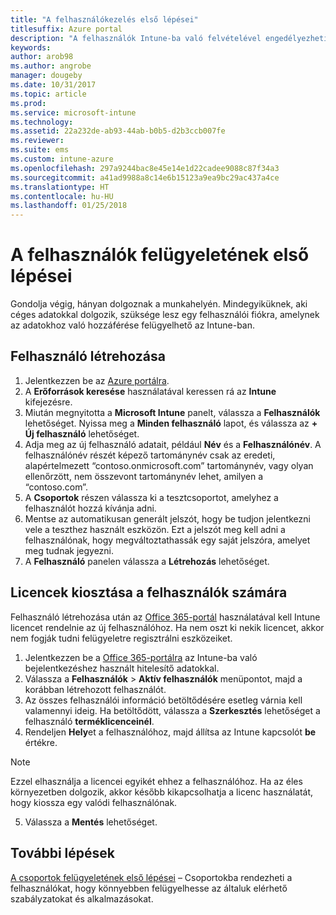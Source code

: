```yaml
---
title: "A felhasználókezelés első lépései"
titlesuffix: Azure portal
description: "A felhasználók Intune-ba való felvételével engedélyezheti nekik, hogy mobileszközről is elérjék a céges erőforrásokat."
keywords: 
author: arob98
ms.author: angrobe
manager: dougeby
ms.date: 10/31/2017
ms.topic: article
ms.prod: 
ms.service: microsoft-intune
ms.technology: 
ms.assetid: 22a232de-ab93-44ab-b0b5-d2b3ccb007fe
ms.reviewer: 
ms.suite: ems
ms.custom: intune-azure
ms.openlocfilehash: 297a9244bac8e45e14e1d22cadee9088c87f34a3
ms.sourcegitcommit: a41ad9988a8c14e6b15123a9ea9bc29ac437a4ce
ms.translationtype: HT
ms.contentlocale: hu-HU
ms.lasthandoff: 01/25/2018
---
```

# <a name="get-started-with-managing-users"></a>A felhasználók felügyeletének első lépései

Gondolja végig, hányan dolgoznak a munkahelyén. Mindegyiküknek, aki céges adatokkal dolgozik, szüksége lesz egy felhasználói fiókra, amelynek az adatokhoz való hozzáférése felügyelhető az Intune-ban.

## <a name="how-do-i-create-a-user"></a>Felhasználó létrehozása

1. Jelentkezzen be az [Azure portálra](https://portal.azure.com).
2. A **Erőforrások keresése** használatával keressen rá az **Intune** kifejezésre.
3. Miután megnyitotta a **Microsoft Intune** panelt, válassza a **Felhasználók** lehetőséget. Nyissa meg a **Minden felhasználó** lapot, és válassza az **+ Új felhasználó** lehetőséget.
4. Adja meg az új felhasználó adatait, például **Név** és a **Felhasználónév**. A felhasználónév részét képező tartománynév csak az eredeti, alapértelmezett “contoso.onmicrosoft.com” tartománynév, vagy olyan ellenőrzött, nem összevont tartománynév lehet, amilyen a “contoso.com”.
5. A **Csoportok** részen válassza ki a tesztcsoportot, amelyhez a felhasználót hozzá kívánja adni.
6. Mentse az automatikusan generált jelszót, hogy be tudjon jelentkezni vele a teszthez használt eszközön. Ezt a jelszót meg kell adni a felhasználónak, hogy megváltoztathassák egy saját jelszóra, amelyet meg tudnak jegyezni.
7. A **Felhasználó** panelen válassza a **Létrehozás** lehetőséget.

## <a name="assigning-licenses-to-users"></a>Licencek kiosztása a felhasználók számára

Felhasználó létrehozása után az [Office 365-portál](http://go.microsoft.com/fwlink/p/?LinkId=698854) használatával kell Intune licencet rendelnie az új felhasználóhoz. Ha nem oszt ki nekik licencet, akkor nem fogják tudni felügyeletre regisztrálni eszközeiket.

1. Jelentkezzen be a [Office 365-portálra](http://go.microsoft.com/fwlink/p/?LinkId=698854) az Intune-ba való bejelentkezéshez használt hitelesítő adatokkal.
2. Válassza a **Felhasználók** > **Aktív felhasználók** menüpontot, majd a korábban létrehozott felhasználót.
3. Az összes felhasználói információ betöltődésére esetleg várnia kell valamennyi ideig. Ha betöltődött, válassza a **Szerkesztés** lehetőséget a felhasználó **terméklicenceinél**.
4. Rendeljen **Hely**et a felhasználóhoz, majd állítsa az Intune kapcsolót **be** értékre.

 > [!NOTE]
 > Ezzel elhasználja a licencei egyikét ehhez a felhasználóhoz. Ha az éles környezetben dolgozik, akkor később kikapcsolhatja a licenc használatát, hogy kiossza egy valódi felhasználónak.

5. Válassza a **Mentés** lehetőséget.

## <a name="next-steps"></a>További lépések

[A csoportok felügyeletének első lépései](get-started-groups.md) – Csoportokba rendezheti a felhasználókat, hogy könnyebben felügyelhesse az általuk elérhető szabályzatokat és alkalmazásokat.
